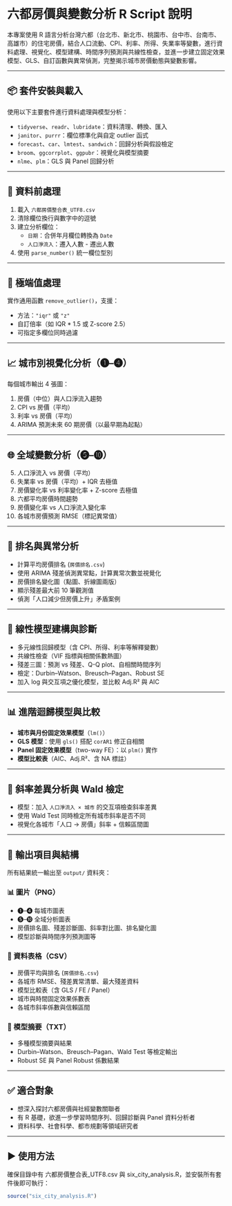 # 六都房價與變數分析 R Script 說明

本專案使用 R 語言分析台灣六都（台北市、新北市、桃園市、台中市、台南市、高雄市）的住宅房價，結合人口流動、CPI、利率、所得、失業率等變數，進行資料處理、視覺化、模型建構、時間序列預測與共線性檢查，並進一步建立固定效果模型、GLS、自訂函數與異常偵測，完整揭示城市房價動態與變數影響。

---

## 📦 套件安裝與載入

使用以下主要套件進行資料處理與模型分析：

- `tidyverse`、`readr`、`lubridate`：資料清理、轉換、匯入  
- `janitor`、`purrr`：欄位標準化與自定 outlier 函式  
- `forecast`、`car`、`lmtest`、`sandwich`：回歸分析與假設檢定  
- `broom`、`ggcorrplot`、`ggpubr`：視覺化與模型摘要  
- `nlme`、`plm`：GLS 與 Panel 回歸分析  

---

## 🧼 資料前處理

1. 載入 `六都房價整合表_UTF8.csv`  
2. 清除欄位換行與數字中的逗號  
3. 建立分析欄位：  
   - `日期`：合併年月欄位轉換為 `Date`  
   - `人口淨流入`：遷入人數 - 遷出人數  
4. 使用 `parse_number()` 統一欄位型別  

---

## 🧪 極端值處理

實作通用函數 `remove_outlier()`，支援：

- 方法：`"iqr"` 或 `"z"`  
- 自訂倍率（如 IQR * 1.5 或 Z-score 2.5）  
- 可指定多欄位同時過濾  

---

## 📈 城市別視覺化分析（❶–❹）

每個城市輸出 4 張圖：

1. 房價（中位）與人口淨流入趨勢  
2. CPI vs 房價（平均）  
3. 利率 vs 房價（平均）  
4. ARIMA 預測未來 60 期房價（以最早期為起點）  

---

## 🌐 全域變數分析（❺–❿）

5. 人口淨流入 vs 房價（平均）  
6. 失業率 vs 房價（平均）+ IQR 去極值  
7. 房價變化率 vs 利率變化率 + Z-score 去極值  
8. 六都平均房價時間趨勢  
9. 房價變化率 vs 人口淨流入變化率  
10. 各城市房價預測 RMSE（標記異常值）  

---

## 🥇 排名與異常分析

- 計算平均房價排名 (`房價排名.csv`)  
- 使用 ARIMA 殘差偵測異常點，計算異常次數並視覺化  
- 房價排名變化圖（點圖、折線圖兩版）  
- 顯示殘差最大前 10 筆觀測值  
- 偵測「人口減少但房價上升」矛盾案例  

---

## 🧮 線性模型建構與診斷

- 多元線性回歸模型（含 CPI、所得、利率等解釋變數）  
- 共線性檢查（VIF 指標與相關係數熱圖）  
- 殘差三圖：預測 vs 殘差、Q-Q plot、自相關時間序列  
- 檢定：Durbin–Watson、Breusch–Pagan、Robust SE  
- 加入 log 與交互項之優化模型，並比較 Adj.R² 與 AIC  

---

## 📊 進階迴歸模型與比較

- **城市與月份固定效果模型**（`lm()`）  
- **GLS 模型**：使用 `gls()` 搭配 `corAR1` 修正自相關  
- **Panel 固定效果模型**（two-way FE）：以 `plm()` 實作  
- **模型比較表**（AIC、Adj.R²、含 NA 標註）  

---

## 🧩 斜率差異分析與 Wald 檢定

- 模型：加入 `人口淨流入 × 城市` 的交互項檢查斜率差異  
- 使用 Wald Test 同時檢定所有城市斜率是否不同  
- 視覺化各城市「人口 → 房價」斜率 + 信賴區間圖  

---

## 📂 輸出項目與結構

所有結果統一輸出至 `output/` 資料夾：

### 📊 圖片（PNG）

- ❶–❹ 每城市圖表  
- ❺–❿ 全域分析圖表  
- 房價排名圖、殘差診斷圖、斜率對比圖、排名變化圖  
- 模型診斷與時間序列預測圖等  

### 📄 資料表格（CSV）

- 房價平均與排名 (`房價排名.csv`)  
- 各城市 RMSE、殘差異常清單、最大殘差資料  
- 模型比較表（含 GLS / FE / Panel）  
- 城市與時間固定效果係數表  
- 各城市斜率係數與信賴區間  

### 📜 模型摘要（TXT）

- 多種模型摘要與結果  
- Durbin–Watson、Breusch–Pagan、Wald Test 等檢定輸出  
- Robust SE 與 Panel Robust 係數結果  

---

## ✅ 適合對象

- 想深入探討六都房價與社經變數關聯者  
- 有 R 基礎，欲進一步學習時間序列、回歸診斷與 Panel 資料分析者  
- 資料科學、社會科學、都市規劃等領域研究者  

---

## ▶️ 使用方法

確保目錄中有 六都房價整合表_UTF8.csv 與 six_city_analysis.R，並安裝所有套件後即可執行：

```r
source("six_city_analysis.R")
